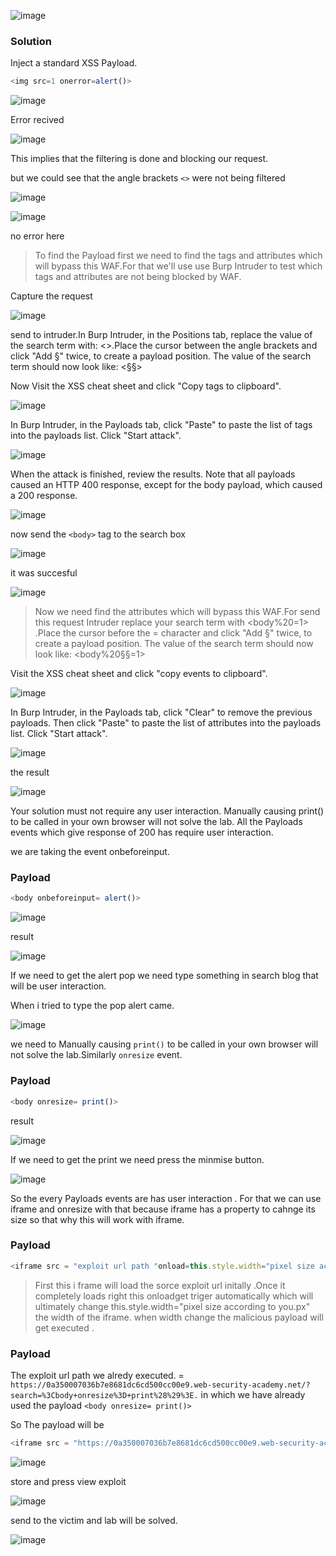 ![image](https://github.com/RahulMMenon011/PortSwigger_Labs/assets/140642506/35d2fb8f-1693-4139-87f9-d54bf8e7b8d3)

### Solution

Inject a standard XSS Payload.

```js
<img src=1 onerror=alert()>
```
![image](https://github.com/RahulMMenon011/PortSwigger_Labs/assets/140642506/39916cb5-cddf-43a8-813b-7a895be4bc7e)

Error recived

![image](https://github.com/RahulMMenon011/PortSwigger_Labs/assets/140642506/d148f00b-9615-43ca-8a55-59cbb81b5bea)

This implies that the filtering is done and blocking our request.

but we could see that the angle brackets `<>` were not being filtered

![image](https://github.com/RahulMMenon011/PortSwigger_Labs/assets/140642506/2d3c19da-c885-47cc-be2a-7e223daeae89)

![image](https://github.com/RahulMMenon011/PortSwigger_Labs/assets/140642506/8f183e7f-e0f6-46b6-b726-c0a6c49c533c)

no error here

>To find the Payload first we need to find the tags and attributes which will bypass this WAF.For that we'll use use Burp Intruder to test which tags and attributes are not being blocked by WAF.

Capture the request

![image](https://github.com/RahulMMenon011/PortSwigger_Labs/assets/140642506/8e416e91-1d50-4b5d-8d56-9352e38c2bdc)

send to intruder.In Burp Intruder, in the Positions tab, replace the value of the search term with: <>.Place the cursor between the angle brackets and click "Add §" twice, to create a payload position. The value of the search term should now look like: <§§>

Now Visit the XSS cheat sheet and click "Copy tags to clipboard".

![image](https://github.com/RahulMMenon011/PortSwigger_Labs/assets/140642506/e6687082-4cd2-4023-9023-6998008a1d9e)

In Burp Intruder, in the Payloads tab, click "Paste" to paste the list of tags into the payloads list. Click "Start attack".

![image](https://github.com/RahulMMenon011/PortSwigger_Labs/assets/140642506/8fd1c4dd-a65a-4489-b0af-c2f8bf057f47)

When the attack is finished, review the results. Note that all payloads caused an HTTP 400 response, except for the body payload, which caused a 200 response.

![image](https://github.com/RahulMMenon011/PortSwigger_Labs/assets/140642506/48cf19d6-c2b1-4a8e-88cf-3bece4f115f9)

now send the `<body>` tag to the search box

![image](https://github.com/RahulMMenon011/PortSwigger_Labs/assets/140642506/3ab2c42f-78ef-4643-bcc5-14d13d1380de)

it was succesful

![image](https://github.com/RahulMMenon011/PortSwigger_Labs/assets/140642506/f2ed72cb-e831-4287-ae03-4987cb7f9891)

>Now we need find the attributes which will bypass this WAF.For send this request Intruder replace your search term with <body%20=1> .Place the cursor before the = character and click "Add §" twice, to create a payload position. The value of the search term should now look like: <body%20§§=1>

Visit the XSS cheat sheet and click "copy events to clipboard".

![image](https://github.com/RahulMMenon011/PortSwigger_Labs/assets/140642506/4aa8bed8-2253-4bc6-8bc8-eed6adcfef29)

In Burp Intruder, in the Payloads tab, click "Clear" to remove the previous payloads. Then click "Paste" to paste the list of attributes into the payloads list. Click "Start attack".

![image](https://github.com/RahulMMenon011/PortSwigger_Labs/assets/140642506/524641fd-f041-400f-aeb7-8855b853bad2)

the result

![image](https://github.com/RahulMMenon011/PortSwigger_Labs/assets/140642506/2432c12c-b2d6-474d-939c-331c8ec7071d)

Your solution must not require any user interaction. Manually causing print() to be called in your own browser will not solve the lab.
All the Payloads events which give response of 200 has require user interaction.

we are taking the event onbeforeinput.

### Payload

```js
<body onbeforeinput= alert()>
```

![image](https://github.com/RahulMMenon011/PortSwigger_Labs/assets/140642506/38bdf900-81c0-4cb7-987c-91955f9c7a59)

result

![image](https://github.com/RahulMMenon011/PortSwigger_Labs/assets/140642506/9e2ee2f2-e2f0-4db2-80bb-2745784c59ca)

If we need to get the alert pop we need type something in search blog that will be user interaction.

When i tried to type the pop alert came.

![image](https://github.com/RahulMMenon011/PortSwigger_Labs/assets/140642506/78b397c2-fc8a-473e-8a68-6163ab4038ea)

we need to Manually causing `print()` to be called in your own browser will not solve the lab.Similarly `onresize` event.

### Payload

```js
<body onresize= print()>
```
result

![image](https://github.com/RahulMMenon011/PortSwigger_Labs/assets/140642506/99ba7c7d-431f-4cbf-bbf2-4052a024fc3d)

If we need to get the print we need press the minmise button.

![image](https://github.com/RahulMMenon011/PortSwigger_Labs/assets/140642506/9291c437-832e-4dba-b50c-cfa2cf6327ac)

So the every Payloads events are has user interaction . For that we can use iframe and onresize with that because iframe has a property to cahnge its size so that why this will work with iframe.

### Payload

```js
<iframe src = "exploit url path "onload=this.style.width="pixel size according to you.px"></iframe>
```
>First this i frame will load the sorce exploit url initally .Once it completely loads right this onloadget triger automatically which will ultimately change this.style.width="pixel size according to you.px" the width of the iframe. when width change the malicious payload will get executed .

### Payload

The exploit url path we alredy executed. = `https://0a350007036b7e8681dc6cd500cc00e9.web-security-academy.net/?search=%3Cbody+onresize%3D+print%28%29%3E.` in which we have already used the payload `<body onresize= print()>`

So The payload will be

```js
<iframe src = "https://0a350007036b7e8681dc6cd500cc00e9.web-security-academy.net/?search=%3Cbody+onresize%3D+print%28%29%3E" onload=this.style.width="200px" ></iframe> 
```

![image](https://github.com/RahulMMenon011/PortSwigger_Labs/assets/140642506/dd18551b-e047-4c62-a256-03b0a99e7ee8)

store and press view exploit

![image](https://github.com/RahulMMenon011/PortSwigger_Labs/assets/140642506/eadbccc0-5bf7-4fd9-89e5-4e6da4d9aab0)

send to the victim and lab will be solved.

![image](https://github.com/RahulMMenon011/PortSwigger_Labs/assets/140642506/e9f9e607-15c0-44e9-bbd4-21dcab94dfd8)
